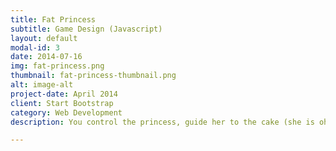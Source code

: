 ```yaml
---
title: Fat Princess
subtitle: Game Design (Javascript)
layout: default
modal-id: 3
date: 2014-07-16
img: fat-princess.png
thumbnail: fat-princess-thumbnail.png
alt: image-alt
project-date: April 2014
client: Start Bootstrap
category: Web Development
description: You control the princess, guide her to the cake (she is oh so hungry), avoid the carrots (she doesnt like the veggies)

---
```

